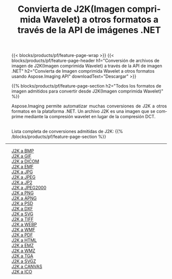 ﻿---
title: Convierta de J2K(Imagen comprimida Wavelet) a otros formatos a través de la API de imágenes .NET 
weight: 3920
url: /es/net/conversion/from/j2k 
lang: es
langdirlevel: 2
locales: zh-hans,ja,it,ru,de,es,fr,nl,id,lt,pl,pt,vi,tr,ko,zh-hant,ar,hi,th,sv,cs,uk,he
description: Usando Aspose.Imaging puede convertir fácilmente de J2K(Imagen comprimida Wavelet) a otros formatos
---

{{< blocks/products/pf/feature-page-wrap >}}
{{< blocks/products/pf/feature-page-header h1="Conversión de archivos de imagen de J2K(Imagen comprimida Wavelet) a través de la API de imagen .NET" h2="Convierta de Imagen comprimida Wavelet a otros formatos usando Aspose.Imaging API" downloadText="Descargar" >}}


{{% blocks/products/pf/feature-page-section  h2="Todos los formatos de imagen admitidos para convertir desde J2K(Imagen comprimida Wavelet)" %}}
<p align=justify>Aspose.Imaging permite automatizar muchas conversiones de J2K a otros formatos en la plataforma .NET. Un archivo J2K es una imagen que se comprime mediante la compresión wavelet en lugar de la compresión DCT.</p>
<br/>
Lista completa de conversiones admitidas de J2K:
{{% /blocks/products/pf/feature-page-section %}}
<div class="container-fluid productfamilypage bg-gray">
    <div class="convertypes bg-gray agp-content section">
        <div class="container">
		<hr style="margin-left:-20px;"/>
		<div class="row other-converters">
		    <div class='col-md-2 other-converter remove-lp remove-rp'><a href="/imaging/es/net/conversion/j2k-to-bmp" >J2K a BMP</a></div><div class='col-md-2 other-converter remove-lp remove-rp'><a href="/imaging/es/net/conversion/j2k-to-gif" >J2K a GIF</a></div><div class='col-md-2 other-converter remove-lp remove-rp'><a href="/imaging/es/net/conversion/j2k-to-dicom" >J2K a DICOM</a></div><div class='col-md-2 other-converter remove-lp remove-rp'><a href="/imaging/es/net/conversion/j2k-to-emf" >J2K a EMF</a></div><div class='col-md-2 other-converter remove-lp remove-rp'><a href="/imaging/es/net/conversion/j2k-to-jpg" >J2K a JPG</a></div><div class='col-md-2 other-converter remove-lp remove-rp'><a href="/imaging/es/net/conversion/j2k-to-jpeg" >J2K a JPEG</a></div><div class='col-md-2 other-converter remove-lp remove-rp'><a href="/imaging/es/net/conversion/j2k-to-jp2" >J2K a JP2</a></div><div class='col-md-2 other-converter remove-lp remove-rp'><a href="/imaging/es/net/conversion/j2k-to-jpeg2000" >J2K a JPEG2000</a></div><div class='col-md-2 other-converter remove-lp remove-rp'><a href="/imaging/es/net/conversion/j2k-to-png" >J2K a PNG</a></div><div class='col-md-2 other-converter remove-lp remove-rp'><a href="/imaging/es/net/conversion/j2k-to-apng" >J2K a APNG</a></div><div class='col-md-2 other-converter remove-lp remove-rp'><a href="/imaging/es/net/conversion/j2k-to-psd" >J2K a PSD</a></div><div class='col-md-2 other-converter remove-lp remove-rp'><a href="/imaging/es/net/conversion/j2k-to-dxf" >J2K a DXF</a></div><div class='col-md-2 other-converter remove-lp remove-rp'><a href="/imaging/es/net/conversion/j2k-to-svg" >J2K a SVG</a></div><div class='col-md-2 other-converter remove-lp remove-rp'><a href="/imaging/es/net/conversion/j2k-to-tiff" >J2K a TIFF</a></div><div class='col-md-2 other-converter remove-lp remove-rp'><a href="/imaging/es/net/conversion/j2k-to-webp" >J2K a WEBP</a></div><div class='col-md-2 other-converter remove-lp remove-rp'><a href="/imaging/es/net/conversion/j2k-to-wmf" >J2K a WMF</a></div><div class='col-md-2 other-converter remove-lp remove-rp'><a href="/imaging/es/net/conversion/j2k-to-pdf" >J2K a PDF</a></div><div class='col-md-2 other-converter remove-lp remove-rp'><a href="/imaging/es/net/conversion/j2k-to-html" >J2K a HTML</a></div><div class='col-md-2 other-converter remove-lp remove-rp'><a href="/imaging/es/net/conversion/j2k-to-emz" >J2K a EMZ</a></div><div class='col-md-2 other-converter remove-lp remove-rp'><a href="/imaging/es/net/conversion/j2k-to-wmz" >J2K a WMZ</a></div><div class='col-md-2 other-converter remove-lp remove-rp'><a href="/imaging/es/net/conversion/j2k-to-tga" >J2K a TGA</a></div><div class='col-md-2 other-converter remove-lp remove-rp'><a href="/imaging/es/net/conversion/j2k-to-svgz" >J2K a SVGZ</a></div><div class='col-md-2 other-converter remove-lp remove-rp'><a href="/imaging/es/net/conversion/j2k-to-canvas" >J2K a CANVAS</a></div><div class='col-md-2 other-converter remove-lp remove-rp'><a href="/imaging/es/net/conversion/j2k-to-ico" >J2K a ICO</a></div>
                </div>
        </div>
    </div>
</div>
<br/>

